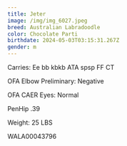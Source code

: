 ```yaml
---
title: Jeter
image: /img/img_6027.jpeg
breed: Australian Labradoodle
color: Chocolate Parti
birthdate: 2024-05-03T03:15:31.267Z
gender: m
---
```

C﻿arries: Ee bb kbkb ATA spsp FF CT

O﻿FA Elbow Preliminary: Negative

O﻿FA CAER Eyes: Normal

P﻿enHip .39

W﻿eight: 25 LBS

W﻿ALA00043796